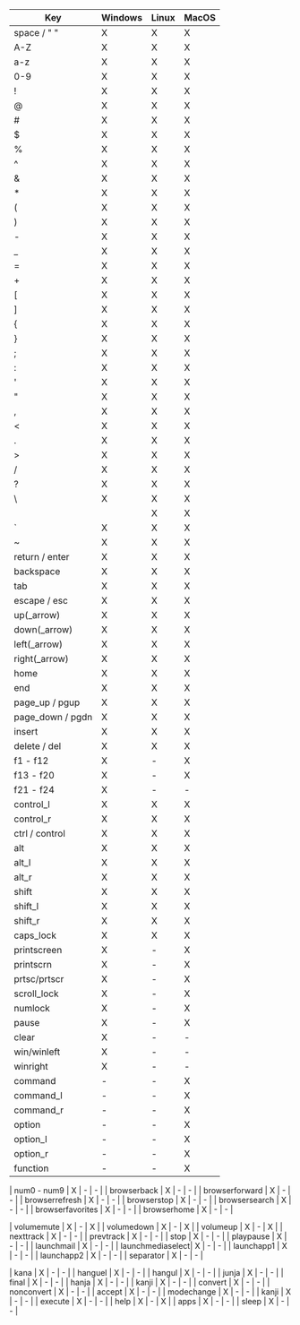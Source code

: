 | Key             | Windows | Linux | MacOS |
|-----------------|---------|-------|-------|
| space / " "     | X       | X     | X     |
| A-Z             | X       | X     | X     |
| a-z             | X       | X     | X     |
| 0-9             | X       | X     | X     |
| !               | X       | X     | X     |
| @               | X       | X     | X     |
| #               | X       | X     | X     |
| $               | X       | X     | X     |
| %               | X       | X     | X     |
| ^               | X       | X     | X     |
| &               | X       | X     | X     |
| *               | X       | X     | X     |
| (               | X       | X     | X     |
| )               | X       | X     | X     |
| -               | X       | X     | X     |
| _               | X       | X     | X     |
| =               | X       | X     | X     |
| +               | X       | X     | X     |
| [               | X       | X     | X     |
| ]               | X       | X     | X     |
| {               | X       | X     | X     |
| }               | X       | X     | X     |
| ;               | X       | X     | X     |
| :               | X       | X     | X     |
| '               | X       | X     | X     |
| "               | X       | X     | X     |
| ,               | X       | X     | X     |
| <               | X       | X     | X     |
| .               | X       | X     | X     |
| >               | X       | X     | X     |
| /               | X       | X     | X     |
| ?               | X       | X     | X     |
| \               | X       | X     | X     |
| |               | X       | X     | X     |
| `               | X       | X     | X     |
| ~               | X       | X     | X     |
| return / enter  | X       | X     | X     |
| backspace       | X       | X     | X     |
| tab             | X       | X     | X     |
| escape / esc    | X       | X     | X     |
| up(_arrow)      | X       | X     | X     | 
| down(_arrow)    | X       | X     | X     | 
| left(_arrow)    | X       | X     | X     | 
| right(_arrow)   | X       | X     | X     | 
| home            | X       | X     | X     |
| end             | X       | X     | X     |
| page_up / pgup  | X       | X     | X     |
| page_down / pgdn| X       | X     | X     |
| insert          | X       | X     | X     |
| delete / del    | X       | X     | X     |
| f1 - f12        | X       | -     | X     |
| f13 - f20       | X       | -     | X     |
| f21 - f24       | X       | -     | -     |
| control_l       | X       | X     | X     |
| control_r       | X       | X     | X     |
| ctrl / control  | X       | X     | X     |
| alt             | X       | X     | X     |
| alt_l           | X       | X     | X     |
| alt_r           | X       | X     | X     |
| shift           | X       | X     | X     |
| shift_l         | X       | X     | X     |
| shift_r         | X       | X     | X     |
| caps_lock       | X       | X     | X     |
| printscreen     | X       | -     | X     |
| printscrn       | X       | -     | X     |
| prtsc/prtscr    | X       | -     | X     |
| scroll_lock     | X       | -     | X     |
| numlock         | X       | -     | X     |
| pause           | X       | -     | X     |
| clear           | X       | -     | -     |
| win/winleft     | X       | -     | -     |
| winright        | X       | -     | -     |
| command         | -       | -     | X     | # (⌘)
| command_l       | -       | -     | X     | # (⌘)
| command_r       | -       | -     | X     | # (⌘)
| option          | -       | -     | X     | #(⌥)
| option_l        | -       | -     | X     | #(⌥)
| option_r        | -       | -     | X     | #(⌥)
| function        | -       | -     | X     | #(⌥)


| num0 - num9      | X       | -     | -     |
| browserback      | X       | -     | -     |
| browserforward   | X       | -     | -     |
| browserrefresh   | X       | -     | -     |
| browserstop      | X       | -     | -     |
| browsersearch    | X       | -     | -     |
| browserfavorites | X       | -     | -     |
| browserhome      | X       | -     | -     |

| volumemute       | X       | -     | X     |
| volumedown       | X       | -     | X     |
| volumeup         | X       | -     | X     |
| nexttrack        | X       | -     | -     |
| prevtrack        | X       | -     | -     |
| stop             | X       | -     | -     |
| playpause        | X       | -     | -     |
| launchmail       | X       | -     | -     |
| launchmediaselect| X       | -     | -     |
| launchapp1       | X       | -     | -     |
| launchapp2       | X       | -     | -     |
| separator        | X       | -     | -     |


| kana             | X       | -     | -     |
| hanguel          | X       | -     | -     |
| hangul           | X       | -     | -     |
| junja            | X       | -     | -     |
| final            | X       | -     | -     |
| hanja            | X       | -     | -     |
| kanji            | X       | -     | -     |
| convert          | X       | -     | -     |
| nonconvert       | X       | -     | -     |
| accept           | X       | -     | -     |
| modechange       | X       | -     | -     |
| kanji            | X       | -     | -     |
| execute          | X       | -     | -     |
| help             | X       | -     | X     |
| apps             | X       | -     | -     |
| sleep            | X       | -     | -     |
